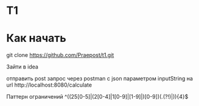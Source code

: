 # T1
# Как начать

git clone https://github.com/Praepost/t1.git

Зайти в idea

отправить post запрос через postman с json параметром inputString на url http://localhost:8080/calculate

Паттерн ограничений ^((25[0-5]|(2[0-4]|1[0-9]|[1-9]|)[0-9])(\.(?!$)|$)){4}$
